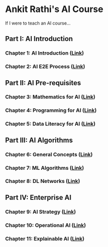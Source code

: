 # Ankit Rathi's AI Course
If I were to teach an AI course...

## Part I: AI Introduction

### Chapter 1: AI Introduction ([Link](https://github.com/ankitrathi169/ankitrathi169.github.io/blob/master/AI_Introduction.md))

### Chapter 2: AI E2E Process ([Link](https://github.com/ankitrathi169/ankitrathi169.github.io/blob/master/AI_E2E_Process.md))

## Part II: AI Pre-requisites 

### Chapter 3: Mathematics for AI ([Link](https://github.com/ankitrathi169/ankitrathi169.github.io/blob/master/Mathematics_for_AI.md))

### Chapter 4: Programming for AI ([Link](https://github.com/ankitrathi169/ankitrathi169.github.io/blob/master/Programming_for_AI.md))

### Chapter 5: Data Literacy for AI ([Link](https://github.com/ankitrathi169/ankitrathi169.github.io/blob/master/Data_Literacy_for_AI.md))

## Part III: AI Algorithms 

### Chapter 6: General Concepts ([Link](https://github.com/ankitrathi169/ankitrathi169.github.io/blob/master/General_Concepts.md))

### Chapter 7: ML Algorithms ([Link](https://github.com/ankitrathi169/ankitrathi169.github.io/blob/master/ML_Algorithms.md))

### Chapter 8: DL Networks ([Link](https://github.com/ankitrathi169/ankitrathi169.github.io/blob/master/DL_Networks.md))

## Part IV: Enterprise AI 

### Chapter 9: AI Strategy ([Link](https://github.com/ankitrathi169/ankitrathi169.github.io/blob/master/AI_Strategy.md))

### Chapter 10: Operational AI ([Link](https://github.com/ankitrathi169/ankitrathi169.github.io/blob/master/Operational_AI.md))

### Chapter 11: Explainable AI ([Link](https://github.com/ankitrathi169/ankitrathi169.github.io/blob/master/Explainable_AI.md))
